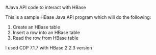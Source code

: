 #Java API code to interact with HBase

This is a sample HBase Java API program which will do the following:

1) Create an HBase table
2) Insert a row into an HBase table
3) Read the row from HBase table

I used CDP 7.1.7 with HBase 2.2.3 version